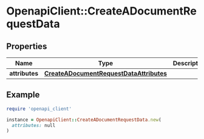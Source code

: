# OpenapiClient::CreateADocumentRequestData

## Properties

| Name | Type | Description | Notes |
| ---- | ---- | ----------- | ----- |
| **attributes** | [**CreateADocumentRequestDataAttributes**](CreateADocumentRequestDataAttributes.md) |  | [optional] |

## Example

```ruby
require 'openapi_client'

instance = OpenapiClient::CreateADocumentRequestData.new(
  attributes: null
)
```

